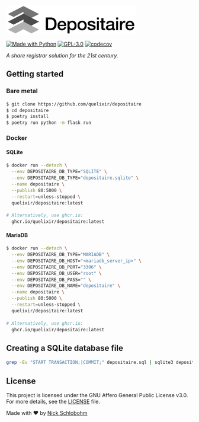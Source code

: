 <img src="depositaire/static/logo.png" alt="Depositaire Logo" width="350" />

[![Made with Python](https://img.shields.io/badge/made%20with-Python-red?style=flat-square)](https://www.python.org/) [![GPL-3.0](https://img.shields.io/github/license/quelixir/depositaire?style=flat-square)](https://github.com/quelixir/depositaire/blob/main/LICENSE) [![codecov](https://img.shields.io/codecov/c/gh/quelixir/depositaire?style=flat-square)](https://codecov.io/gh/quelixir/depositaire)

_A share registrar solution for the 21st century._

## Getting started

### Bare metal

```bash
$ git clone https://github.com/quelixir/depositaire
$ cd depositaire
$ poetry install
$ poetry run python -m flask run
```

### Docker

#### SQLite

```bash
$ docker run --detach \
  --env DEPOSITAIRE_DB_TYPE="SQLITE" \
  --env DEPOSITAIRE_DB_TYPE="depositaire.sqlite" \
  --name depositaire \
  --publish 80:5000 \
  --restart=unless-stopped \
  quelixir/depositaire:latest

# Alternatively, use ghcr.io:
  ghcr.io/quelixir/depositaire:latest
```

#### MariaDB

```bash
$ docker run --detach \
  --env DEPOSITAIRE_DB_TYPE="MARIADB" \
  --env DEPOSITAIRE_DB_HOST="<mariadb_server_ip>" \
  --env DEPOSITAIRE_DB_PORT="3306" \
  --env DEPOSITAIRE_DB_USER="root" \
  --env DEPOSITAIRE_DB_PASS="" \
  --env DEPOSITAIRE_DB_NAME="depositaire" \
  --name depositaire \
  --publish 80:5000 \
  --restart=unless-stopped \
  quelixir/depositaire:latest

# Alternatively, use ghcr.io:
  ghcr.io/quelixir/depositaire:latest
```

## Creating a SQLite database file

```bash
grep -Ev "START TRANSACTION;|COMMIT;" depositaire.sql | sqlite3 depositaire.sqlite
```

## License

This project is licensed under the GNU Affero General Public License v3.0. For more details, see the [LICENSE](LICENSE) file.

Made with :heart: by <a href="https://github.com/quelixir" target="_blank">Nick Schlobohm</a>
